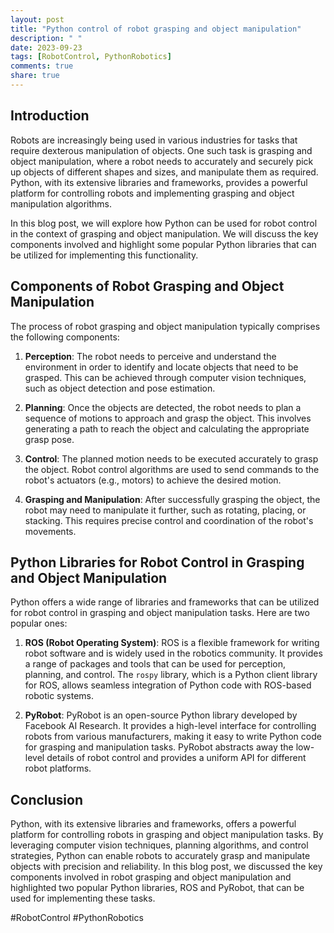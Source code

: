 ```yaml
---
layout: post
title: "Python control of robot grasping and object manipulation"
description: " "
date: 2023-09-23
tags: [RobotControl, PythonRobotics]
comments: true
share: true
---
```


## Introduction
Robots are increasingly being used in various industries for tasks that require dexterous manipulation of objects. One such task is grasping and object manipulation, where a robot needs to accurately and securely pick up objects of different shapes and sizes, and manipulate them as required. Python, with its extensive libraries and frameworks, provides a powerful platform for controlling robots and implementing grasping and object manipulation algorithms.

In this blog post, we will explore how Python can be used for robot control in the context of grasping and object manipulation. We will discuss the key components involved and highlight some popular Python libraries that can be utilized for implementing this functionality.

## Components of Robot Grasping and Object Manipulation
The process of robot grasping and object manipulation typically comprises the following components:

1. **Perception**: The robot needs to perceive and understand the environment in order to identify and locate objects that need to be grasped. This can be achieved through computer vision techniques, such as object detection and pose estimation.

2. **Planning**: Once the objects are detected, the robot needs to plan a sequence of motions to approach and grasp the object. This involves generating a path to reach the object and calculating the appropriate grasp pose.

3. **Control**: The planned motion needs to be executed accurately to grasp the object. Robot control algorithms are used to send commands to the robot's actuators (e.g., motors) to achieve the desired motion.

4. **Grasping and Manipulation**: After successfully grasping the object, the robot may need to manipulate it further, such as rotating, placing, or stacking. This requires precise control and coordination of the robot's movements.

## Python Libraries for Robot Control in Grasping and Object Manipulation
Python offers a wide range of libraries and frameworks that can be utilized for robot control in grasping and object manipulation tasks. Here are two popular ones:

1. **ROS (Robot Operating System)**: ROS is a flexible framework for writing robot software and is widely used in the robotics community. It provides a range of packages and tools that can be used for perception, planning, and control. The `rospy` library, which is a Python client library for ROS, allows seamless integration of Python code with ROS-based robotic systems.

2. **PyRobot**: PyRobot is an open-source Python library developed by Facebook AI Research. It provides a high-level interface for controlling robots from various manufacturers, making it easy to write Python code for grasping and manipulation tasks. PyRobot abstracts away the low-level details of robot control and provides a uniform API for different robot platforms.

## Conclusion
Python, with its extensive libraries and frameworks, offers a powerful platform for controlling robots in grasping and object manipulation tasks. By leveraging computer vision techniques, planning algorithms, and control strategies, Python can enable robots to accurately grasp and manipulate objects with precision and reliability. In this blog post, we discussed the key components involved in robot grasping and object manipulation and highlighted two popular Python libraries, ROS and PyRobot, that can be used for implementing these tasks.

#RobotControl #PythonRobotics